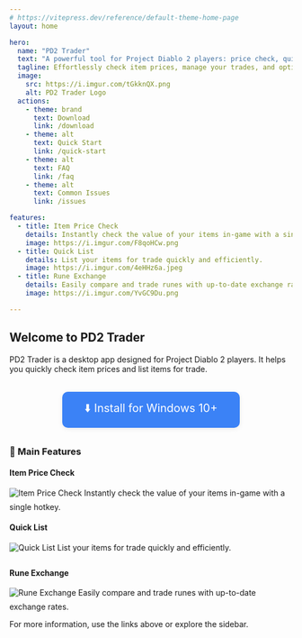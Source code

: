 ```yaml
---
# https://vitepress.dev/reference/default-theme-home-page
layout: home

hero:
  name: "PD2 Trader"
  text: "A powerful tool for Project Diablo 2 players: price check, quick list, and more!"
  tagline: Effortlessly check item prices, manage your trades, and optimize your PD2 experience.
  image:
    src: https://i.imgur.com/tGkknQX.png
    alt: PD2 Trader Logo
  actions:
    - theme: brand
      text: Download
      link: /download
    - theme: alt
      text: Quick Start
      link: /quick-start
    - theme: alt
      text: FAQ
      link: /faq
    - theme: alt
      text: Common Issues
      link: /issues

features:
  - title: Item Price Check
    details: Instantly check the value of your items in-game with a single hotkey.
    image: https://i.imgur.com/F8qoHCw.png
  - title: Quick List
    details: List your items for trade quickly and efficiently.
    image: https://i.imgur.com/4eHHz6a.jpeg
  - title: Rune Exchange
    details: Easily compare and trade runes with up-to-date exchange rates.
    image: https://i.imgur.com/YvGC9Du.png

---
```


<script setup>
import { useData } from 'vitepress'

const { theme } = useData()
</script>


## Welcome to PD2 Trader

PD2 Trader is a desktop app designed for Project Diablo 2 players. It helps you quickly check item prices and list items for trade.

<div style="display: flex; justify-content: center; margin: 2rem 0;">
  <a :href="`${theme.github.releasesUrl}/download/app-v${theme.appVersion}/PD2.Trader_${theme.appVersion}_x64-setup.exe`" class="vp-button" style="font-size: 1.25rem; padding: 0.75em 2em; background: #3b82f6; color: white; border-radius: 0.5em; text-decoration: none; box-shadow: 0 2px 8px rgba(0,0,0,0.08); transition: background 0.2s;" onmouseover="this.style.background='#2563eb'" onmouseout="this.style.background='#3b82f6'">
    ⬇️ Install for Windows 10+
  </a>
</div>


### 🚀 Main Features

#### Item Price Check
<img src="https://i.imgur.com/F8qoHCw.png" alt="Item Price Check" style="max-width: 100%; margin-bottom: 0.5rem;" />
Instantly check the value of your items in-game with a single hotkey.

#### Quick List
<img src="https://i.imgur.com/4eHHz6a.jpeg" alt="Quick List" style="max-width: 100%; margin-bottom: 0.5rem;" />
List your items for trade quickly and efficiently.

#### Rune Exchange
<img src="https://i.imgur.com/YvGC9Du.png" alt="Rune Exchange" style="max-width: 100%; margin-bottom: 0.5rem;" />
Easily compare and trade runes with up-to-date exchange rates.

For more information, use the links above or explore the sidebar.

